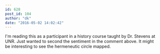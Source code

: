 ```yaml
---
id: 628
post_id: 104
author: "dk"
date: "2016-05-02 14:02:42"
---
```

I'm reading this as a participant in a history course taught by Dr. Stevens at UNR. Just wanted to second the sentiment in the comment above. It might be interesting to see the hermeneutic circle mapped.
